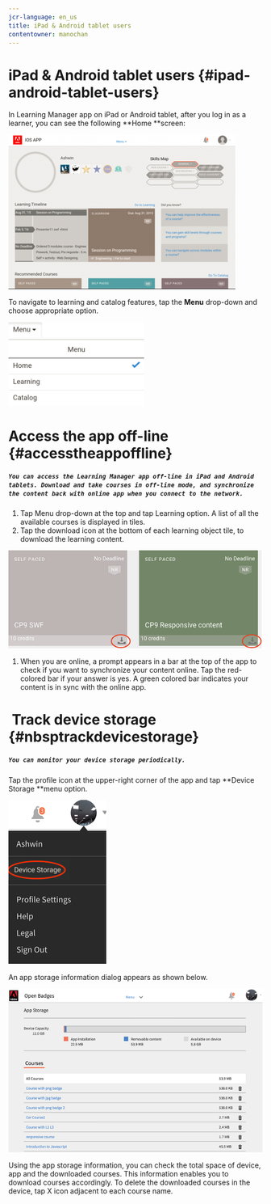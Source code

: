 ```yaml
---
jcr-language: en_us
title: iPad & Android tablet users
contentowner: manochan
---
```



# iPad & Android tablet users {#ipad-android-tablet-users}

In Learning Manager app on iPad or Android tablet, after you log in as a learner, you can see the following&nbsp;**Home&nbsp;**screen:

![](assets/screenshot-2015-08-07-12-24-40-e1439211134842.png)

To navigate to learning and catalog features, tap the&nbsp;**Menu**&nbsp;drop-down and choose appropriate option.

![](assets/menu-ipad.png) 

# Access the app off-line {#accesstheappoffline}

##### `You can access the Learning Manager app off-line in iPad and Android tablets. Download and take courses in off-line mode, and synchronize the content back with online app when you connect to the network.`

1. Tap&nbsp;Menu&nbsp;drop-down at the top and tap&nbsp;Learning&nbsp;option. A list of all the available courses is displayed in tiles.
1. Tap the download icon at the bottom of each learning object tile, to download the learning content.

![](assets/download-ipad.png)

1. When you are online, a prompt appears in a bar at the top of the app to check if you want to synchronize your content online. Tap the red-colored bar if your answer is yes. A green colored bar indicates your content is in sync with the online app.

# &nbsp;Track device storage {#nbsptrackdevicestorage}

##### `You can monitor your device storage periodically.`

Tap the profile icon at the upper-right corner of the app and tap&nbsp;**Device Storage&nbsp;**menu option.

![](assets/app-device-storage.png)

An app storage information dialog appears as shown below.

![](assets/app-storage.png)

Using the app storage information, you can check the total space of device, app and the downloaded courses. This information enables you to download courses accordingly. To delete the downloaded courses in the device, tap X icon adjacent to each course name.
